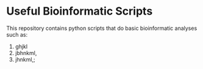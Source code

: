 # Useful Bioinformatic Scripts

This repository contains python scripts that do basic bioinformatic analyses such as: 
1. ghjkl
2. jbhnkml,
3. jhnkml,;
